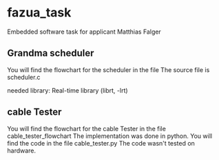 # fazua_task
Embedded software task for applicant Matthias Falger

## Grandma scheduler
You will find the flowchart for the scheduler in the file
The source file is scheduler.c

needed library:
  Real-time library (librt, -lrt)

## cable Tester
You will find the flowchart for the cable Tester in the file cable_tester_flowchart
The implementation was done in python. You will find the code in the file cable_tester.py
The code wasn't tested on hardware.





